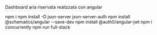 Dashboard aria riservata realizzata con angular

npm i
npm install -D json-server json-server-auth
npm install @schematics/angular --save-dev
npm install @auth0/angular-jwt
npm i concurrently
npm run full-stack
